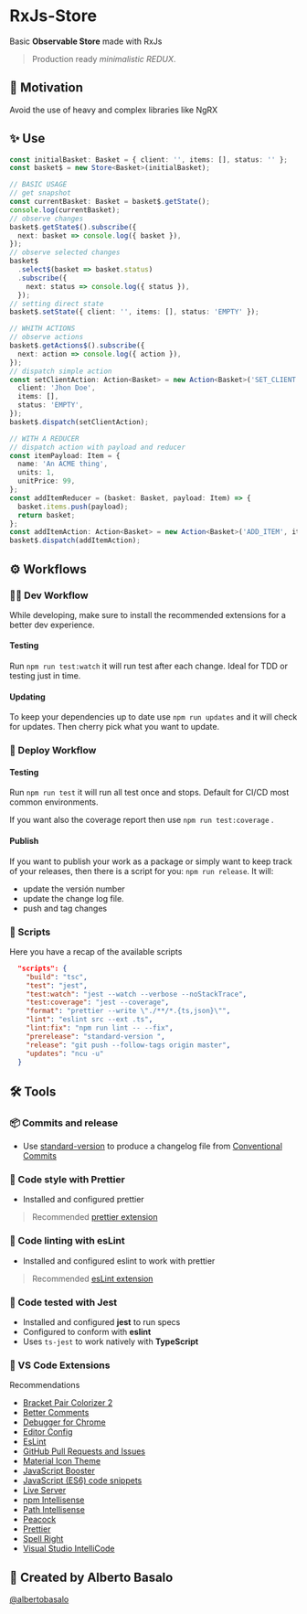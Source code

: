 # RxJs-Store

Basic **Observable Store** made with RxJs

> Production ready _minimalistic REDUX_.

## 🎯 Motivation

Avoid the use of heavy and complex libraries like NgRX

## ✨ Use

```typescript
const initialBasket: Basket = { client: '', items: [], status: '' };
const basket$ = new Store<Basket>(initialBasket);

// BASIC USAGE
// get snapshot
const currentBasket: Basket = basket$.getState();
console.log(currentBasket);
// observe changes
basket$.getState$().subscribe({
  next: basket => console.log({ basket }),
});
// observe selected changes
basket$
  .select$(basket => basket.status)
  .subscribe({
    next: status => console.log({ status }),
  });
// setting direct state
basket$.setState({ client: '', items: [], status: 'EMPTY' });

// WHITH ACTIONS
// observe actions
basket$.getActions$().subscribe({
  next: action => console.log({ action }),
});
// dispatch simple action
const setClientAction: Action<Basket> = new Action<Basket>('SET_CLIENT', {
  client: 'Jhon Doe',
  items: [],
  status: 'EMPTY',
});
basket$.dispatch(setClientAction);

// WITH A REDUCER
// dispatch action with payload and reducer
const itemPayload: Item = {
  name: 'An ACME thing',
  units: 1,
  unitPrice: 99,
};
const addItemReducer = (basket: Basket, payload: Item) => {
  basket.items.push(payload);
  return basket;
};
const addItemAction: Action<Basket> = new Action<Basket>('ADD_ITEM', itemPayload, addItemReducer);
basket$.dispatch(addItemAction);
```

## ⚙ Workflows

### 👨‍💻 Dev Workflow

While developing, make sure to install the recommended extensions for a better dev experience.

#### Testing

Run `npm run test:watch` it will run test after each change. Ideal for TDD or testing just in time.

#### Updating

To keep your dependencies up to date use `npm run updates` and it will check for updates. Then cherry pick what you want to update.

### 🚚 Deploy Workflow

#### Testing

Run `npm run test` it will run all test once and stops. Default for CI/CD most common environments.

If you want also the coverage report then use `npm run test:coverage` .

#### Publish

If you want to publish your work as a package or simply want to keep track of your releases, then there is a script for you: `npm run release`. It will:

- update the versión number
- update the change log file.
- push and tag changes

### 🤖 Scripts

Here you have a recap of the available scripts

```json
  "scripts": {
    "build": "tsc",
    "test": "jest",
    "test:watch": "jest --watch --verbose --noStackTrace",
    "test:coverage": "jest --coverage",
    "format": "prettier --write \"./**/*.{ts,json}\"",
    "lint": "eslint src --ext .ts",
    "lint:fix": "npm run lint -- --fix",
    "prerelease": "standard-version ",
    "release": "git push --follow-tags origin master",
    "updates": "ncu -u"
  }
```

## 🛠 Tools

### 📦 Commits and release

- Use [standard-version](https://www.npmjs.com/package/standard-version) to produce a changelog file from [Conventional Commits](https://www.conventionalcommits.org/en/v1.0.0/)

### 💅 Code style with Prettier

- Installed and configured prettier

> Recommended [prettier extension](https://github.com/prettier/prettier-vscode)

### 📐 Code linting with esLint

- Installed and configured eslint to work with prettier

> Recommended [esLint extension](https://marketplace.visualstudio.com/items?itemName=dbaeumer.vscode-eslint)

### 🧪 Code tested with Jest

- Installed and configured **jest** to run specs
- Configured to conform with **eslint**
- Uses `ts-jest` to work natively with **TypeScript**

### 🧩 VS Code Extensions

Recommendations

- [Bracket Pair Colorizer 2](https://marketplace.visualstudio.com/items?itemName=CoenraadS.bracket-pair-colorizer-2)
- [Better Comments](https://marketplace.visualstudio.com/items?itemName=aaron-bond.better-comments)
- [Debugger for Chrome](https://marketplace.visualstudio.com/items?itemName=msjsdiag.debugger-for-chrome)
- [Editor Config](https://marketplace.visualstudio.com/items?itemName=EditorConfig.EditorConfig)
- [EsLint](https://marketplace.visualstudio.com/items?itemName=dbaeumer.vscode-eslint)
- [GitHub Pull Requests and Issues](https://marketplace.visualstudio.com/items?itemName=GitHub.vscode-pull-request-github)
- [Material Icon Theme](https://marketplace.visualstudio.com/items?itemName=PKief.material-icon-theme)
- [JavaScript Booster](https://marketplace.visualstudio.com/items?itemName=sburg.vscode-javascript-booster)
- [JavaScript (ES6) code snippets](https://marketplace.visualstudio.com/items?itemName=xabikos.JavaScriptSnippets)
- [Live Server](https://marketplace.visualstudio.com/items?itemName=ritwickdey.LiveServer)
- [npm Intellisense](https://marketplace.visualstudio.com/items?itemName=christian-kohler.npm-intellisense)
- [Path Intellisense](https://marketplace.visualstudio.com/items?itemName=christian-kohler.path-intellisense)
- [Peacock](https://marketplace.visualstudio.com/items?itemName=johnpapa.vscode-peacock)
- [Prettier](https://github.com/prettier/prettier-vscode)
- [Spell Right](https://marketplace.visualstudio.com/items?itemName=ban.spellright)
- [Visual Studio IntelliCode](https://marketplace.visualstudio.com/items?itemName=VisualStudioExptTeam.vscodeintellicode)

## 👨 Created by Alberto Basalo

[@albertobasalo](https://twitter.com/albertobasalo)
